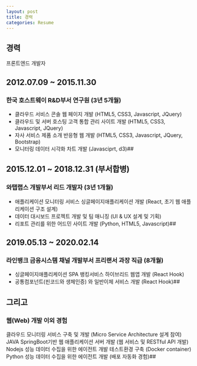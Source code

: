 ```yaml
---
layout: post
title: 경력
categories: Resume
---
```


## 경력

프론트엔드 개발자

## 2012.07.09 ~ 2015.11.30

### 한국 호스트웨이 R&D부서 연구원 (3년 5개월)

- 클라우드 서비스 콘솔 웹 페이지 개발 (HTML5, CSS3, Javascript, JQuery)
- 클라우드 및 서버 호스팅 고객 통합 관리 사이트 개발 (HTML5, CSS3, Javascript, JQuery)
- 자사 서비스 제품 소개 반응형 웹 개발 (HTML5, CSS3, Javascript, JQuery, Bootstrap)
- 모니터링 데이터 시각화 차트 개발 (Javasciprt, d3)##

## 2015.12.01 ~ 2018.12.31 (부서합병)

### 와탭랩스 개발부서 리드 개발자 (3년 1개월)

- 애플리케이션 모니터링 서비스 싱글페이지애플리케이션 개발 (React, 초기 웹 애플리케이션 구조 설계)
- 데이터 대시보드 프로젝트 개발 및 팀 매니징 (UI & UX 설계 및 기획)
- 리포트 관리를 위한 어드민 사이트 개발 (Python, HTML5, Javascript)##

## 2019.05.13 ~ 2020.02.14

### 라인뱅크 금융시스템 채널 개발부서 프리랜서 과장 직급 (8개월)

- 싱글페이지애플리케이션 SPA 뱅킹서비스 하이브리드 웹앱 개발 (React Hook)
- 공통컴포넌트(핀코드와 생체인증) 와 일반이체 서비스 개발 (React Hook)##

## 그리고

### 웹(Web) 개발 이외 경험

클라우드 모니터링 서비스 구축 및 개발 (Micro Service Architecture 설계 참여)
JAVA SpringBoot기반 웹 애플리케이션 서버 개발 (웹 서비스 및 RESTful API 개발)
Nodejs 성능 데이터 수집을 위한 에이전트 개발 테스트환경 구축 (Docker container)
Python 성능 데이터 수집을 위한 에이전트 개발 (배포 자동화 경험)##
